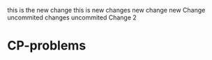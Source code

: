 this is the new change
this is new changes
new change
new Change
uncommited changes
uncommited Change 2
# CP-problems
